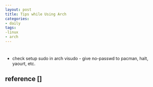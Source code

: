 ```yaml
---
layout: post
title: Tips while Using Arch
categories:
- daily
tags:
-linux
- arch
---
```


#

* check setup sudo in arch
visudo - give no-passwd to pacman, halt, yaourt, etc.

##



## reference []
